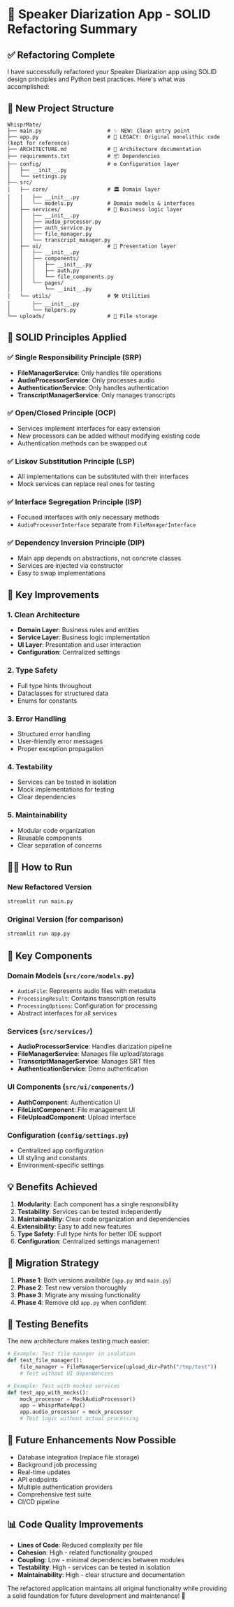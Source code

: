 # 🎯 Speaker Diarization App - SOLID Refactoring Summary

## ✅ Refactoring Complete

I have successfully refactored your Speaker Diarization app using SOLID design principles and Python best practices. Here's what was accomplished:

## 📁 New Project Structure

```
WhisprMate/
├── main.py                     # ✨ NEW: Clean entry point
├── app.py                      # 📜 LEGACY: Original monolithic code (kept for reference)
├── ARCHITECTURE.md             # 📖 Architecture documentation
├── requirements.txt            # 📦 Dependencies
├── config/                     # ⚙️ Configuration layer
│   ├── __init__.py
│   └── settings.py
├── src/
│   ├── core/                   # 🏛️ Domain layer
│   │   ├── __init__.py
│   │   └── models.py           # Domain models & interfaces
│   ├── services/               # 🔧 Business logic layer
│   │   ├── __init__.py
│   │   ├── audio_processor.py
│   │   ├── auth_service.py
│   │   ├── file_manager.py
│   │   └── transcript_manager.py
│   ├── ui/                     # 🎨 Presentation layer
│   │   ├── __init__.py
│   │   ├── components/
│   │   │   ├── __init__.py
│   │   │   ├── auth.py
│   │   │   └── file_components.py
│   │   └── pages/
│   │       └── __init__.py
│   └── utils/                  # 🛠️ Utilities
│       ├── __init__.py
│       └── helpers.py
└── uploads/                    # 📁 File storage
```

## 🎯 SOLID Principles Applied

### ✅ Single Responsibility Principle (SRP)

- **FileManagerService**: Only handles file operations
- **AudioProcessorService**: Only processes audio
- **AuthenticationService**: Only handles authentication
- **TranscriptManagerService**: Only manages transcripts

### ✅ Open/Closed Principle (OCP)

- Services implement interfaces for easy extension
- New processors can be added without modifying existing code
- Authentication methods can be swapped out

### ✅ Liskov Substitution Principle (LSP)

- All implementations can be substituted with their interfaces
- Mock services can replace real ones for testing

### ✅ Interface Segregation Principle (ISP)

- Focused interfaces with only necessary methods
- `AudioProcessorInterface` separate from `FileManagerInterface`

### ✅ Dependency Inversion Principle (DIP)

- Main app depends on abstractions, not concrete classes
- Services are injected via constructor
- Easy to swap implementations

## 🚀 Key Improvements

### 1. **Clean Architecture**

- **Domain Layer**: Business rules and entities
- **Service Layer**: Business logic implementation
- **UI Layer**: Presentation and user interaction
- **Configuration**: Centralized settings

### 2. **Type Safety**

- Full type hints throughout
- Dataclasses for structured data
- Enums for constants

### 3. **Error Handling**

- Structured error handling
- User-friendly error messages
- Proper exception propagation

### 4. **Testability**

- Services can be tested in isolation
- Mock implementations for testing
- Clear dependencies

### 5. **Maintainability**

- Modular code organization
- Reusable components
- Clear separation of concerns

## 🏃‍♂️ How to Run

### New Refactored Version

```bash
streamlit run main.py
```

### Original Version (for comparison)

```bash
streamlit run app.py
```

## 🔧 Key Components

### Domain Models (`src/core/models.py`)

- `AudioFile`: Represents audio files with metadata
- `ProcessingResult`: Contains transcription results
- `ProcessingOptions`: Configuration for processing
- Abstract interfaces for all services

### Services (`src/services/`)

- **AudioProcessorService**: Handles diarization pipeline
- **FileManagerService**: Manages file upload/storage
- **TranscriptManagerService**: Manages SRT files
- **AuthenticationService**: Demo authentication

### UI Components (`src/ui/components/`)

- **AuthComponent**: Authentication UI
- **FileListComponent**: File management UI
- **FileUploadComponent**: Upload interface

### Configuration (`config/settings.py`)

- Centralized app configuration
- UI styling and constants
- Environment-specific settings

## 💡 Benefits Achieved

1. **Modularity**: Each component has a single responsibility
2. **Testability**: Services can be tested independently
3. **Maintainability**: Clear code organization and dependencies
4. **Extensibility**: Easy to add new features
5. **Type Safety**: Full type hints for better IDE support
6. **Configuration**: Centralized settings management

## 🔄 Migration Strategy

1. **Phase 1**: Both versions available (`app.py` and `main.py`)
2. **Phase 2**: Test new version thoroughly
3. **Phase 3**: Migrate any missing functionality
4. **Phase 4**: Remove old `app.py` when confident

## 🧪 Testing Benefits

The new architecture makes testing much easier:

```python
# Example: Test file manager in isolation
def test_file_manager():
    file_manager = FileManagerService(upload_dir=Path("/tmp/test"))
    # Test without UI dependencies

# Example: Test with mocked services
def test_app_with_mocks():
    mock_processor = MockAudioProcessor()
    app = WhisprMateApp()
    app.audio_processor = mock_processor
    # Test logic without actual processing
```

## 🚀 Future Enhancements Now Possible

- Database integration (replace file storage)
- Background job processing
- Real-time updates
- API endpoints
- Multiple authentication providers
- Comprehensive test suite
- CI/CD pipeline

## 📊 Code Quality Improvements

- **Lines of Code**: Reduced complexity per file
- **Cohesion**: High - related functionality grouped
- **Coupling**: Low - minimal dependencies between modules
- **Testability**: High - services can be tested in isolation
- **Maintainability**: High - clear structure and documentation

The refactored application maintains all original functionality while providing a solid foundation for future development and maintenance! 🎉
